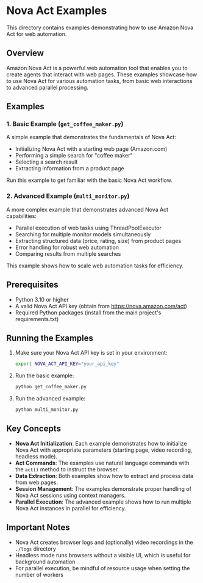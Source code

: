 # Nova Act Examples

This directory contains examples demonstrating how to use Amazon Nova Act for web automation.

## Overview

Amazon Nova Act is a powerful web automation tool that enables you to create agents that interact with web pages. These examples showcase how to use Nova Act for various automation tasks, from basic web interactions to advanced parallel processing.

## Examples

### 1. Basic Example (`get_coffee_maker.py`)

A simple example that demonstrates the fundamentals of Nova Act:

- Initializing Nova Act with a starting web page (Amazon.com)
- Performing a simple search for "coffee maker"
- Selecting a search result
- Extracting information from a product page

Run this example to get familiar with the basic Nova Act workflow.

### 2. Advanced Example (`multi_monitor.py`)

A more complex example that demonstrates advanced Nova Act capabilities:

- Parallel execution of web tasks using ThreadPoolExecutor
- Searching for multiple monitor models simultaneously
- Extracting structured data (price, rating, size) from product pages
- Error handling for robust web automation
- Comparing results from multiple searches

This example shows how to scale web automation tasks for efficiency.

## Prerequisites

- Python 3.10 or higher
- A valid Nova Act API key (obtain from https://nova.amazon.com/act)
- Required Python packages (install from the main project's requirements.txt)

## Running the Examples

1. Make sure your Nova Act API key is set in your environment:
   ```bash
   export NOVA_ACT_API_KEY="your_api_key"
   ```

2. Run the basic example:
   ```bash
   python get_coffee_maker.py
   ```

3. Run the advanced example:
   ```bash
   python multi_monitor.py
   ```

## Key Concepts

- **Nova Act Initialization**: Each example demonstrates how to initialize Nova Act with appropriate parameters (starting page, video recording, headless mode).
- **Act Commands**: The examples use natural language commands with the `act()` method to instruct the browser.
- **Data Extraction**: Both examples show how to extract and process data from web pages.
- **Session Management**: The examples demonstrate proper handling of Nova Act sessions using context managers.
- **Parallel Execution**: The advanced example shows how to run multiple Nova Act instances in parallel for efficiency.

## Important Notes

- Nova Act creates browser logs and (optionally) video recordings in the `./logs` directory
- Headless mode runs browsers without a visible UI, which is useful for background automation
- For parallel execution, be mindful of resource usage when setting the number of workers 